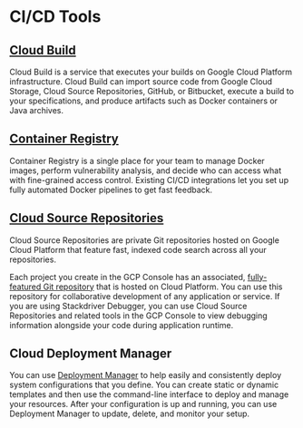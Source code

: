 # CI/CD Tools

## [Cloud Build](https://cloud.google.com/cloud-build)

Cloud Build is a service that executes your builds on Google Cloud Platform infrastructure. Cloud Build can import source code from Google Cloud Storage, Cloud Source Repositories, GitHub, or Bitbucket, execute a build to your specifications, and produce artifacts such as Docker containers or Java archives.

## [Container Registry](https://cloud.google.com/container-registry/)

Container Registry is a single place for your team to manage Docker images, perform vulnerability analysis, and decide who can access what with fine-grained access control. Existing CI/CD integrations let you set up fully automated Docker pipelines to get fast feedback.

## [Cloud Source Repositories](https://cloud.google.com/source-repositories/)

Cloud Source Repositories are private Git repositories hosted on Google Cloud Platform that feature fast, indexed code search across all your repositories.

Each project you create in the GCP Console has an associated, [fully-featured Git repository](https://cloud.google.com/source-repositories/docs/) that is hosted on Cloud Platform. You can use this repository for collaborative development of any application or service. If you are using Stackdriver Debugger, you can use Cloud Source Repositories and related tools in the GCP Console to view debugging information alongside your code during application runtime.

## Cloud Deployment Manager

You can use [Deployment Manager](https://cloud.google.com/deployment-manager/overview) to help easily and consistently deploy system configurations that you define. You can create static or dynamic templates and then use the command-line interface to deploy and manage your resources. After your configuration is up and running, you can use Deployment Manager to update, delete, and monitor your setup.



